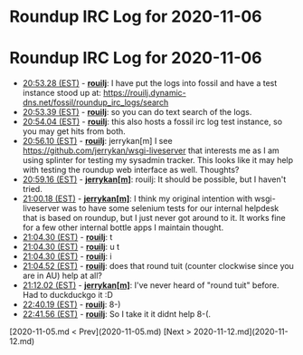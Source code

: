 # Roundup IRC Log for 2020-11-06 #
# Roundup IRC Log for 2020-11-06
* <a href="#20:53.28" id="20:53.28">20:53.28 (EST)</a> - __[rouilj](https://github.com/rouilj)__: I have put the logs into fossil and have a test instance stood up at: https://rouilj.dynamic-dns.net/fossil/roundup_irc_logs/search
* <a href="#20:53.39" id="20:53.39">20:53.39 (EST)</a> - __[rouilj](https://github.com/rouilj)__: so you can do text search of the logs.
* <a href="#20:54.04" id="20:54.04">20:54.04 (EST)</a> - __[rouilj](https://github.com/rouilj)__: this also hosts a fossil irc log test instance, so you may get hits from both.
* <a href="#20:56.10" id="20:56.10">20:56.10 (EST)</a> - __[rouilj](https://github.com/rouilj)__: jerrykan[m] I see https://github.com/jerrykan/wsgi-liveserver that interests me as I am using splinter for testing my sysadmin tracker. This looks like it may help with testing the roundup web interface as well. Thoughts?
* <a href="#20:59.16" id="20:59.16">20:59.16 (EST)</a> - __[jerrykan[m]](https://github.com/jerrykan[m])__: rouilj: It should be possible, but I haven't tried.
* <a href="#21:00.18" id="21:00.18">21:00.18 (EST)</a> - __[jerrykan[m]](https://github.com/jerrykan[m])__: I think my original intention with wsgi-liveserver was to have some selenium tests for our internal helpdesk that is based on roundup, but I just never got around to it. It works fine for a few other internal bottle apps I maintain thought.
* <a href="#21:04.30" id="21:04.30">21:04.30 (EST)</a> - __[rouilj](https://github.com/rouilj)__: t
* <a href="#21:04.30" id="21:04.30">21:04.30 (EST)</a> - __[rouilj](https://github.com/rouilj)__: u   t
* <a href="#21:04.30" id="21:04.30">21:04.30 (EST)</a> - __[rouilj](https://github.com/rouilj)__: i
* <a href="#21:04.52" id="21:04.52">21:04.52 (EST)</a> - __[rouilj](https://github.com/rouilj)__: does that round tuit (counter clockwise since you are in AU) help at all?
* <a href="#21:12.02" id="21:12.02">21:12.02 (EST)</a> - __[jerrykan[m]](https://github.com/jerrykan[m])__: I've never heard of "round tuit" before. Had to duckduckgo it :D
* <a href="#22:40.19" id="22:40.19">22:40.19 (EST)</a> - __[rouilj](https://github.com/rouilj)__: 8-)
* <a href="#22:41.56" id="22:41.56">22:41.56 (EST)</a> - __[rouilj](https://github.com/rouilj)__: So I take it it didnt help 8-(.

<div class="inpage-footer">
[2020-11-05.md < Prev](2020-11-05.md)
[Next > 2020-11-12.md](2020-11-12.md)
</div>

